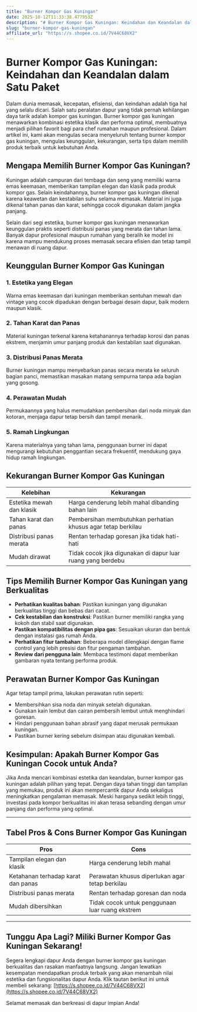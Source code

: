 ```yaml
---
title: "Burner Kompor Gas Kuningan"
date: 2025-10-12T11:33:38.477953Z
description: "# Burner Kompor Gas Kuningan: Keindahan dan Keandalan dalam Satu Paket..."
slug: "burner-kompor-gas-kuningan"
affiliate_url: "https://s.shopee.co.id/7V44C68VX2"
---
```

# Burner Kompor Gas Kuningan: Keindahan dan Keandalan dalam Satu Paket

Dalam dunia memasak, kecepatan, efisiensi, dan keindahan adalah tiga hal yang selalu dicari. Salah satu peralatan dapur yang tidak pernah kehilangan daya tarik adalah kompor gas kuningan. Burner kompor gas kuningan menawarkan kombinasi estetika klasik dan performa optimal, membuatnya menjadi pilihan favorit bagi para chef rumahan maupun profesional. Dalam artikel ini, kami akan mengulas secara menyeluruh tentang burner kompor gas kuningan, mengulas keunggulan, kekurangan, serta tips dalam memilih produk terbaik untuk kebutuhan Anda.

## Mengapa Memilih Burner Kompor Gas Kuningan?

Kuningan adalah campuran dari tembaga dan seng yang memiliki warna emas keemasan, memberikan tampilan elegan dan klasik pada produk kompor gas. Selain keindahannya, burner kompor gas kuningan dikenal karena keawetan dan kestabilan suhu selama memasak. Material ini juga dikenal tahan panas dan karat, sehingga cocok digunakan dalam jangka panjang.

Selain dari segi estetika, burner kompor gas kuningan menawarkan keunggulan praktis seperti distribusi panas yang merata dan tahan lama. Banyak dapur profesional maupun rumahan yang beralih ke model ini karena mampu mendukung proses memasak secara efisien dan tetap tampil menawan di ruang dapur.

## Keunggulan Burner Kompor Gas Kuningan

### 1. Estetika yang Elegan
Warna emas keemasan dari kuningan memberikan sentuhan mewah dan vintage yang cocok dipadukan dengan berbagai desain dapur, baik modern maupun klasik.

### 2. Tahan Karat dan Panas
Material kuningan terkenal karena ketahanannya terhadap korosi dan panas ekstrem, menjamin umur panjang produk dan kestabilan saat digunakan.

### 3. Distribusi Panas Merata
Burner kuningan mampu menyebarkan panas secara merata ke seluruh bagian panci, memastikan masakan matang sempurna tanpa ada bagian yang gosong.

### 4. Perawatan Mudah
Permukaannya yang halus memudahkan pembersihan dari noda minyak dan kotoran, menjaga dapur tetap bersih dan tampil menarik.

### 5. Ramah Lingkungan
Karena materialnya yang tahan lama, penggunaan burner ini dapat mengurangi kebutuhan penggantian secara frekuentif, mendukung gaya hidup ramah lingkungan.

## Kekurangan Burner Kompor Gas Kuningan

| **Kelebihan** | **Kekurangan**                            |
|----------------|-------------------------------------------|
| Estetika mewah dan klasik | Harga cenderung lebih mahal dibanding bahan lain |
| Tahan karat dan panas | Pembersihan membutuhkan perhatian khusus agar tetap berkilau |
| Distribusi panas merata | Rentan terhadap goresan jika tidak hati-hati |
| Mudah dirawat | Tidak cocok jika digunakan di dapur luar ruang yang berdebu |

## Tips Memilih Burner Kompor Gas Kuningan yang Berkualitas

- **Perhatikan kualitas bahan**: Pastikan kuningan yang digunakan berkualitas tinggi dan bebas dari cacat.
- **Cek kestabilan dan konstruksi**: Pastikan burner memiliki rangka yang kokoh dan stabil saat digunakan.
- **Pastikan kompatibilitas dengan pipa gas**: Sesuaikan ukuran dan bentuk dengan instalasi gas rumah Anda.
- **Perhatikan fitur tambahan**: Beberapa model dilengkapi dengan flame control yang lebih presisi dan fitur pengaman tambahan.
- **Review dari pengguna lain**: Membaca testimoni dapat memberikan gambaran nyata tentang performa produk.

## Perawatan Burner Kompor Gas Kuningan

Agar tetap tampil prima, lakukan perawatan rutin seperti:

- Membersihkan sisa noda dan minyak setelah digunakan.
- Gunakan kain lembut dan cairan pembersih lembut untuk menghindari goresan.
- Hindari penggunaan bahan abrasif yang dapat merusak permukaan kuningan.
- Pastikan burner kering sebelum disimpan atau digunakan kembali.

## Kesimpulan: Apakah Burner Kompor Gas Kuningan Cocok untuk Anda?

Jika Anda mencari kombinasi estetika dan keandalan, burner kompor gas kuningan adalah pilihan yang tepat. Dengan daya tahan tinggi dan tampilan yang memukau, produk ini akan mempercantik dapur Anda sekaligus meningkatkan pengalaman memasak. Meski harganya sedikit lebih tinggi, investasi pada kompor berkualitas ini akan terasa sebanding dengan umur panjang dan performa yang optimal.

---

## Tabel Pros & Cons Burner Kompor Gas Kuningan

| **Pros** | **Cons** |
|--------------|--------------|
| Tampilan elegan dan klasik | Harga cenderung lebih mahal |
| Ketahanan terhadap karat dan panas | Perawatan khusus diperlukan agar tetap berkilau |
| Distribusi panas merata | Rentan terhadap goresan dan noda |
| Mudah dibersihkan | Tidak cocok untuk penggunaan luar ruang ekstrem |

---

## Tunggu Apa Lagi? Miliki Burner Kompor Gas Kuningan Sekarang!

Segera lengkapi dapur Anda dengan burner kompor gas kuningan berkualitas dan rasakan manfaatnya langsung. Jangan lewatkan kesempatan mendapatkan produk terbaik yang akan menambah nilai estetika dan fungsionalitas dapur Anda. Klik tautan berikut ini untuk membeli sekarang: [https://s.shopee.co.id/7V44C68VX2](https://s.shopee.co.id/7V44C68VX2)

Selamat memasak dan berkreasi di dapur impian Anda!
